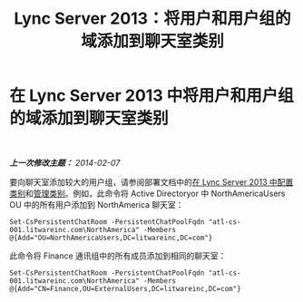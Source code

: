 ﻿---
title: Lync Server 2013：将用户和用户组的域添加到聊天室类别
TOCTitle: 将用户和用户组的域添加到聊天室类别
ms:assetid: ee03f2cf-1c84-41c4-b524-d0729be33b8c
ms:mtpsurl: https://technet.microsoft.com/zh-cn/library/JJ215884(v=OCS.15)
ms:contentKeyID: 49314654
ms.date: 05/19/2016
mtps_version: v=OCS.15
ms.translationtype: HT
---

# 在 Lync Server 2013 中将用户和用户组的域添加到聊天室类别

 

_**上一次修改主题：** 2014-02-07_

要向聊天室添加较大的用户组，请参阅部署文档中的[在 Lync Server 2013 中配置类别](lync-server-2013-configure-categories.md)和[管理类别](manage-categories.md)。例如，此命令将 Active Directoryor 中 NorthAmericaUsers OU 中的所有用户添加到 NorthAmerica 聊天室：

    Set-CsPersistentChatRoom -PersistentChatPoolFqdn "atl-cs-001.litwareinc.com\NorthAmerica" -Members @{Add="OU=NorthAmericaUsers,DC=litwareinc,DC=com"}

此命令将 Finance 通讯组中的所有成员添加到相同的聊天室：

    Set-CsPersistentChatRoom -PersistentChatPoolFqdn "atl-cs-001.litwareinc.com\NorthAmerica" -Members @{Add="CN=Finance,OU=ExternalUsers,DC=litwareinc,DC=com"}

